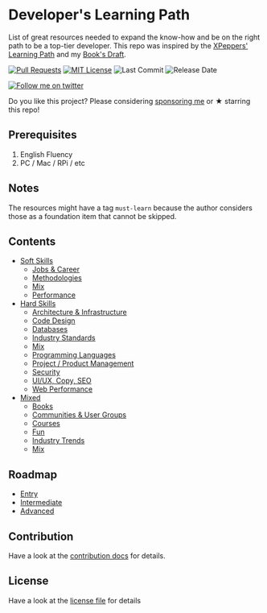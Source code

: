 # Developer's Learning Path

List of great resources needed to expand the know-how and be on the right path to be a top-tier developer.
This repo was inspired by the [XPeppers' Learning Path](https://github.com/xpeppers/starway-to-orione) and my [Book's Draft](https://leanpub.com/thedeveloperspath/).

[![Pull Requests](https://img.shields.io/badge/PRs-welcome-brightgreen.svg?longCache=true)](https://github.com/fabiocicerchia/dev-learning-path/pulls)
[![MIT License](https://img.shields.io/badge/License-MIT-lightgrey.svg?longCache=true)](LICENSE)
![Last Commit](https://img.shields.io/github/last-commit/fabiocicerchia/dev-learning-path)
![Release Date](https://img.shields.io/github/release-date/fabiocicerchia/dev-learning-path)

[![Follow me on twitter](https://img.shields.io/twitter/follow/fabiocicerchia.svg?logo=twitter)](https://twitter.com/fabiocicerchia)

Do you like this project? Please considering [sponsoring me](https://www.patreon.com/fabiocicerchia) or ★ starring this repo!

## Prerequisites

 1. English Fluency
 1. PC / Mac / RPi / etc

## Notes

The resources might have a tag `must-learn` because the author considers those as a foundation item that cannot be skipped.

## Contents

 - [Soft Skills](docs/soft-skills/README.md)
   - [Jobs & Career](docs/soft-skills/JOBS.md)
   - [Methodologies](docs/soft-skills/METHODOLOGIES.md)
   - [Mix](docs/soft-skills/MIXED.md)
   - [Performance](docs/soft-skills/PERFORMANCE.md)
 - [Hard Skills](docs/hard-skills/README.md)
   - [Architecture & Infrastructure](docs/hard-skills/INFRASTRUCTURE.md)
   - [Code Design](docs/hard-skills/DESIGN.md)
   - [Databases](docs/hard-skills/DATABASES.md)
   - [Industry Standards](docs/hard-skills/STANDARDS.md)
   - [Mix](docs/hard-skills/MIXED.md)
   - [Programming Languages](docs/hard-skills/LANGUAGES.md)
   - [Project / Product Management](docs/hard-skills/MANAGEMENT.md)
   - [Security](docs/hard-skills/SECURITY.md)
   - [UI/UX, Copy, SEO](docs/hard-skills/COMMUNICATION.md)
   - [Web Performance](docs/hard-skills/PERFORMANCE.md)
 - [Mixed](docs/mixed/README.md)
   - [Books](docs/mixed/BOOKS.md)
   - [Communities & User Groups](docs/mixed/COMMUNITY.md)
   - [Courses](docs/mixed/COURSES.md)
   - [Fun](docs/mixed/FUN.md)
   - [Industry Trends](docs/mixed/TRENDS.md)
   - [Mix](docs/mixed/MIXED.md)

## Roadmap

 - [Entry](roadmap/ENTRY.md)
 - [Intermediate](roadmap/INTERMEDIATE.md)
 - [Advanced](roadmap/ADVANCED.md)

## Contribution

Have a look at the [contribution docs](CONTRIBUTING.md) for details.

## License

Have a look at the [license file](LICENSE) for details
